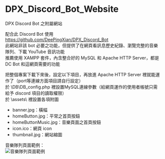# DPX_Discord_Bot_Website
 DPX Discord Bot 之附屬網站

配合此 Discord Bot 使用<br>
https://github.com/DeePingXian/DPX_Discord_Bot<br>
此網站非該 bot 必要之功能，但提供了在網頁看訊息歷史紀錄、瀏覽完整的音樂隊列、下載 YouTube 音訊功能<br>
推薦使用 XAMPP 套件，內含整合好的 MySQL 和 Apache HTTP Server，都是 DC Bot 和這網頁需要的功能<br>

把整個專案下載下來後，設定以下項目，再放進 Apache HTTP Server 裡就能運作了（port等連線方面項目請自行設定）<br>
於 \DB\DB_config.php 裡設置MySQL連線參數（給網頁運作的使用者帳號只需給予 discord 項目的讀取權限）<br>
於 \assets\ 裡設置各項附圖<br>
- banner.jpg：橫幅
- homeButton.jpg：平常之首頁按鈕
- homeButtonMusic.jpg：音樂頁面之首頁按鈕
- icon.ico：網頁 icon
- thumbnail.jpg：網站縮圖

音樂隊列頁面範例：<br>
![音樂隊列頁面範例](https://i.imgur.com/NHdXiRM.jpg)
